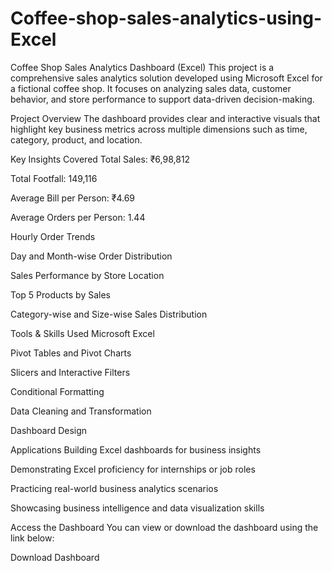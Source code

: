 # Coffee-shop-sales-analytics-using-Excel

Coffee Shop Sales Analytics Dashboard (Excel)
This project is a comprehensive sales analytics solution developed using Microsoft Excel for a fictional coffee shop. It focuses on analyzing sales data, customer behavior, and store performance to support data-driven decision-making.

Project Overview
The dashboard provides clear and interactive visuals that highlight key business metrics across multiple dimensions such as time, category, product, and location.

Key Insights Covered
Total Sales: ₹6,98,812

Total Footfall: 149,116

Average Bill per Person: ₹4.69

Average Orders per Person: 1.44

Hourly Order Trends

Day and Month-wise Order Distribution

Sales Performance by Store Location

Top 5 Products by Sales

Category-wise and Size-wise Sales Distribution

Tools & Skills Used
Microsoft Excel

Pivot Tables and Pivot Charts

Slicers and Interactive Filters

Conditional Formatting

Data Cleaning and Transformation

Dashboard Design


Applications
Building Excel dashboards for business insights

Demonstrating Excel proficiency for internships or job roles

Practicing real-world business analytics scenarios

Showcasing business intelligence and data visualization skills

Access the Dashboard
You can view or download the dashboard using the link below:

Download Dashboard
